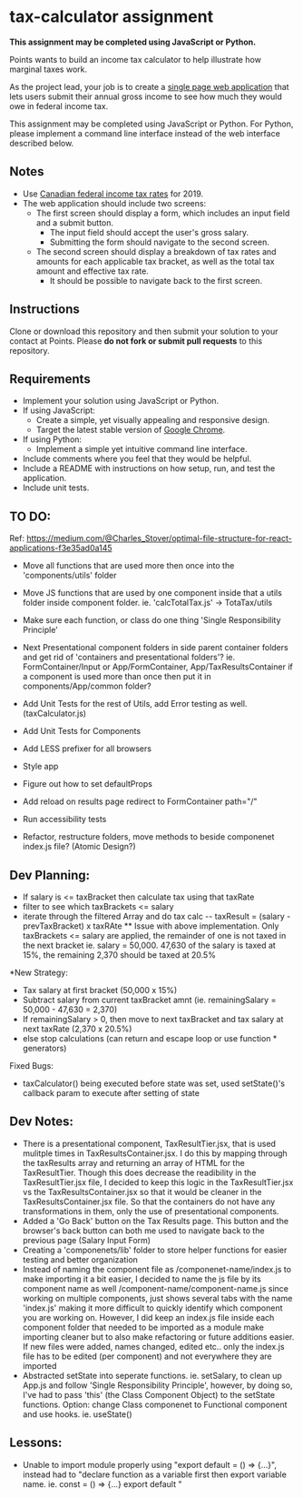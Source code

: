 # tax-calculator assignment

**This assignment may be completed using JavaScript or Python.**

Points wants to build an income tax calculator to help illustrate how marginal taxes work.

As the project lead, your job is to create a
[single page web application](https://en.wikipedia.org/wiki/Single-page_application)
that lets users submit their annual gross income to see how much they would owe in federal income tax.

This assignment may be completed using JavaScript or Python.
For Python, please implement a command line interface instead of the web interface described below.

## Notes

* Use [Canadian federal income tax rates](https://www.canada.ca/en/revenue-agency/services/tax/individuals/frequently-asked-questions-individuals/canadian-income-tax-rates-individuals-current-previous-years.html#federal) for 2019.
* The web application should include two screens:
  * The first screen should display a form, which includes an input field and a submit button.
    * The input field should accept the user's gross salary.
    * Submitting the form should navigate to the second screen.
  * The second screen should display a breakdown of tax rates and amounts for each applicable tax bracket,
  as well as the total tax amount and effective tax rate.
    * It should be possible to navigate back to the first screen.

## Instructions

Clone or download this repository and then submit your solution to your contact
at Points. Please **do not fork or submit pull requests** to this repository.

## Requirements

* Implement your solution using JavaScript or Python.
* If using JavaScript:
    * Create a simple, yet visually appealing and responsive design.
    * Target the latest stable version of [Google Chrome](https://www.google.com/chrome/).
* If using Python:
    * Implement a simple yet intuitive command line interface.
* Include comments where you feel that they would be helpful.
* Include a README with instructions on how setup, run, and test the application.
* Include unit tests.

## TO DO:
Ref: https://medium.com/@Charles_Stover/optimal-file-structure-for-react-applications-f3e35ad0a145
- Move all functions that are used more then once into the 'components/utils' folder
- Move JS functions that are used by one component inside that a utils folder inside component folder. ie. 'calcTotalTax.js' -> TotaTax/utils
- Make sure each function, or class do one thing 'Single Responsibility Principle'

- Next Presentational component folders in side parent container folders and get rid of 'containers and presentational folders'? ie. FormContainer/Input or App/FormContainer, App/TaxResultsContainer if a component is used more than once then put it in components/App/common folder?

- Add Unit Tests for the rest of Utils, add Error testing as well. (taxCalculator.js)
- Add Unit Tests for Components
- Add LESS prefixer for all browsers
- Style app
- Figure out how to set defaultProps
- Add reload on results page redirect to FormContainer path="/"
- Run accessibility tests
- Refactor, restructure folders, move methods to beside componenet index.js file? (Atomic Design?)

## Dev Planning:
- If salary is <= taxBracket then calculate tax using that taxRate
- filter to see which taxBrackets <= salary
- iterate through the filtered Array and do tax calc
-- taxResult = (salary - prevTaxBracket) x taxRAte
** Issue with above implementation. Only taxBrackets <= salary are applied, the remainder of one is not taxed in the next bracket
ie. salary = 50,000. 47,630 of the salary is taxed at 15%, the remaining 2,370 should be taxed at 20.5%

*New Strategy:
- Tax salary at first bracket (50,000 x 15%)
- Subtract salary from current taxBracket amnt (ie. remainingSalary = 50,000 - 47,630 = 2,370)
- If remainingSalary > 0, then move to next taxBracket and tax salary at next taxRate (2,370 x 20.5%)
- else stop calculations (can return and escape loop or use function * generators)

Fixed Bugs:
- taxCalculator() being executed before state was set, used setState()'s callback param to execute after setting of state

## Dev Notes:
- There is a presentational component, TaxResultTier.jsx, that is used mulitple times in TaxResultsContainer.jsx. I do this by mapping through the taxResults array and returning an array of HTML for the TaxResultTier. Though this does decrease the readibility in the TaxResultTier.jsx file, I decided to keep this logic in the TaxResultTier.jsx vs the TaxResultsContainer.jsx so that it would be cleaner in the TaxResultsContainer.jsx file. So that the containers do not have any transformations in them, only the use of presentational components.
- Added a 'Go Back' button on the Tax Results page. This button and the browser's back button can both me used to navigate back to the previous page (Salary Input Form)
- Creating a 'componenets/lib' folder to store helper functions for easier testing and better organization
- Instead of naming the component file as /componenet-name/index.js to make importing it a bit easier, I decided to name the js file by its component name as well /component-name/component-name.js since working on multiple components, just shows several tabs with the name 'index.js' making it more difficult to quickly identify which component you are working on. However, I did keep an index.js file inside each component folder that needed to be imported as a module make importing cleaner but to also make refactoring or future additions easier. If new files were added, names changed, edited etc.. only the index.js file has to be edited (per component) and not everywhere they are imported
- Abstracted setState into seperate functions. ie. setSalary, to clean up App.js and follow 'Single Responsibility Principle', however, by doing so, I've had to pass 'this' (the Class Component Object) to the setState functions. Option: change Class componenet to Functional component and use hooks. ie. useState()

## Lessons:
- Unable to import module properly using "export default <function name> = () => {...}", instead had to "declare function as a variable first then export variable name. ie. const <function name> = () => {...} export default <function name>"